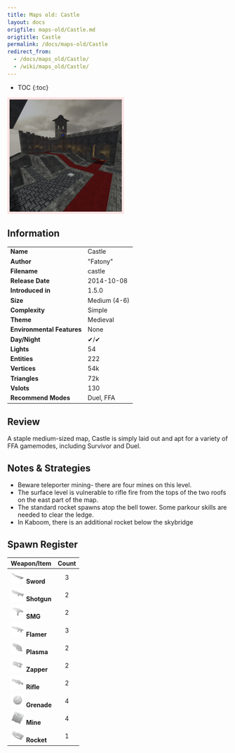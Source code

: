 ```yaml
---
title: Maps old: Castle
layout: docs
origfile: maps-old/Castle.md
origtitle: Castle
permalink: /docs/maps-old/Castle
redirect_from:
  - /docs/maps_old/Castle/
  - /wiki/maps_old/Castle/
---
```

* TOC
{:toc}
<img style='border:5px solid #ffe0e0e0' src="../images/maps-old/castle.png" width="256px" />

## Information

|                            |                                      |
|----------------------------|--------------------------------------|
| **Name**                   | Castle                               |
| **Author**                 | "Fatony"                             |
| **Filename**               | castle                               |
| **Release Date**           | 2014-10-08                           |
| **Introduced in**          | 1.5.0                                |
| **Size**                   | Medium (4-6)                         |
| **Complexity**             | Simple                               |
| **Theme**                  | Medieval                             |
| **Environmental Features** | None                                 |
| **Day/Night**              | ✔/✔                                  |
| **Lights**                 | 54                                   |
| **Entities**               | 222                                  |
| **Vertices**               | 54k                                  |
| **Triangles**              | 72k                                  |
| **Vslots**                 | 130                                  |
| **Recommend Modes**        | Duel, FFA                            |

## Review
A staple medium-sized map, Castle is simply laid out and apt for a variety of FFA gamemodes, including Survivor and Duel.

## Notes & Strategies
- Beware teleporter mining- there are four mines on this level.
- The surface level is vulnerable to rifle fire from the tops of the two roofs on the east part of the map.
- The standard rocket spawns atop the bell tower. Some parkour skills are needed to clear the ledge.
- In Kaboom, there is an additional rocket below the skybridge

## Spawn Register

| Weapon/Item                                                         | Count |
|---------------------------------------------------------------------|:-----:|
| <img src="../images/weapons/sword.png" width="32px"/> **Sword**     |   3   |
| <img src="../images/weapons/shotgun.png" width="32px"/> **Shotgun** |   2   |
| <img src="../images/weapons/smg.png" width="32px"/> **SMG**         |   2   |
| <img src="../images/weapons/flamer.png" width="32px"/> **Flamer**   |   3   |
| <img src="../images/weapons/plasma.png" width="32px"/> **Plasma**   |   2   |
| <img src="../images/weapons/zapper.png" width="32px"/> **Zapper**   |   2   |
| <img src="../images/weapons/rifle.png" width="32px"/> **Rifle**     |   2   |
| <img src="../images/weapons/grenade.png" width="32px"/> **Grenade** |   4   |
| <img src="../images/weapons/mine.png" width="32px"/> **Mine**       |   4   |
| <img src="../images/weapons/rocket.png" width="32px"/> **Rocket**   |   1   |
